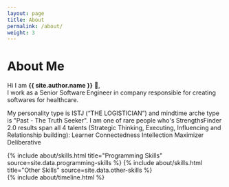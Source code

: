 ```yaml
---
layout: page
title: About
permalink: /about/
weight: 3
---
```


# **About Me**

Hi I am **{{ site.author.name }}** :wave:,<br>
I work as a Senior Software Engineer in company responsible for creating softwares for healthcare.

My personality type is ISTJ (“THE LOGISTICIAN”) and mindtime arche type is "Past - The Truth Seeker". I am one of rare people who's StrengthsFinder 2.0 results span all 4 talents (Strategic Thinking, Executing, Influencing and Relationship building):
 Learner
 Connectedness
 Intellection
 Maximizer
 Deliberative

<div class="row">
{% include about/skills.html title="Programming Skills" source=site.data.programming-skills %}
{% include about/skills.html title="Other Skills" source=site.data.other-skills %}
</div>

<div class="row">
{% include about/timeline.html %}
</div>
